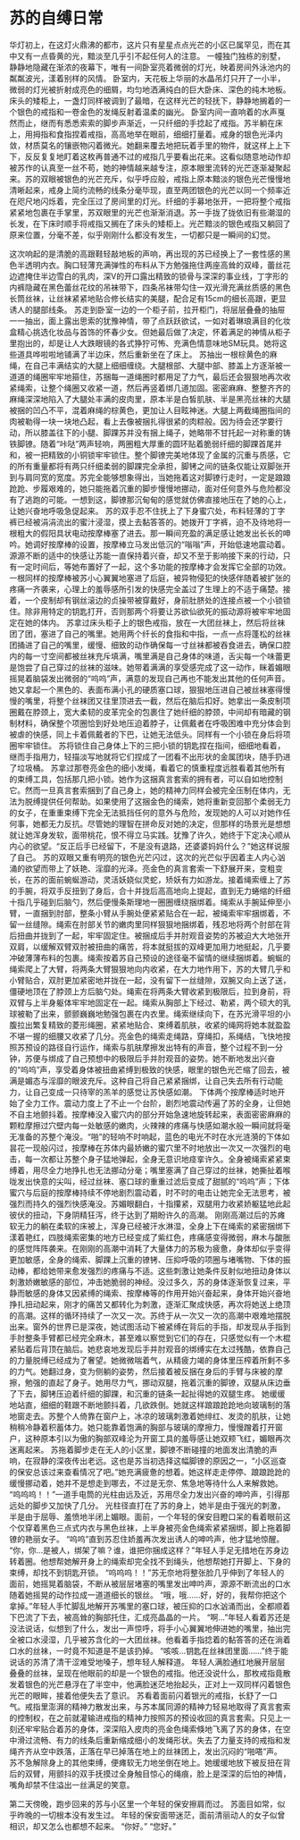 # 苏的自缚日常

华灯初上，在这灯火鼎沸的都市，这片只有星星点点光芒的小区已属罕见，而在其中又有一点昏黄的光，黯淡至几乎引不起任何人的注意。
一幢独门独栋的别墅，静静地隐藏在渐浓的夜幕下，唯有一间卧室亮着微弱的灯光，映着房间外泳池内的粼粼波光，漾着别样的风情。
卧室内，天花板上华丽的水晶吊灯只开了一小半，微弱的灯光被折射成亮色的细屑，均匀地洒满纯白的巨大卧床、深色的纯木地板。床头的矮柜上，一盏灯同样被调到了最暗，在这样光芒的轻抚下，静静地搁着的一个银色的戒指和一卷金色的发绳反射着温柔的幽光。
卧室内间一直响着的水声戛然而止，继而有悉悉索索的脚步声渐近，一只纤细的手捻起了戒指。苏半躺在床上，用拇指和食指捏着戒指，高高地举在眼前，细细打量着。戒身的银色光泽内敛，材质莫名的镶嵌物闪着微光。她翻来覆去地把玩着手里的物件，就这样上上下下，反反复复地盯着这枚再普通不过的戒指几乎要看出花来。这看似随意地动作却被苏作的认真至一丝不苟，她的神情越来越专注，原本眼里流转的光芒逐渐凝聚起来。苏的双眼被银色的光芒充斥，似乎呼应般，戒指上原本黯淡的银色光芒慢慢地清晰起来，戒身上简约流畅的线条分毫毕现，直至两团银色的光芒以同一个频率近在咫尺地闪烁着，完全压过了房间里的灯光。纤细的手募地张开，一把将整个戒指紧紧地包裹在手掌里，苏双眼里的光芒也渐渐消退。苏一手拢了拢依旧有些潮湿的长发，在下床时顺手将戒指又搁在了床头的矮柜上。光芒黯淡的银色戒指又躺回了原来位置，分毫不差，似乎刚刚什么都没有发生，一切都只是一瞬间的幻觉。

这次响起的是清脆的高跟鞋轻敲地板的声响，再出现的苏已经换上了一套性感的黑色半透明内衣。胸口轻薄充满弹性的布料从下方勉强拖住两座高耸的双峰，蕾丝花边遮掩住半边雪白的乳肉，深V的开口露出精致的锁骨与深深的事业线，丁字形的内裤隐藏在黑色蕾丝花纹的吊袜带下，四条吊袜带勾住一双光滑充满丝质感的黑色长筒丝袜，让丝袜紧紧地贴合修长结实的美腿，配合足有15cm的细长高跟，更显诱人的腿部线条。
苏走到卧室一边的一个柜子前，拉开柜门，将层层叠叠的抽屉一一抽出，面上露出思索的犹豫神情，带了点跃跃欲试，一如对着琳琅满目的化妆盒精心挑选化妆品与首饰的怀春少女。但她最后做了决定，怀着满足的神情从柜子里抱出的，却是让人大跌眼镜的各式狰狞可怖、充满色情意味地SM玩具。她将这些道具哗啦啦地铺满了半边床，然后重新坐在了床上。
苏抽出一根棕黄色的麻绳，在自己丰满结实的大腿上细细缠绕。大腿根部、大腿中部、膝盖上方逐渐被一道道的绳圈牢牢地箍住，苏捆每一道绳圈时都用足了力气，最后还会狠狠地再次收紧绳索，让整个绳圈又收紧一道，然后再竖着绑几道加固。密密麻麻、整整齐齐的麻绳深深地陷入了大腿处丰满的皮肉里，原本半是白皙肌肤、半是黑亮丝袜的大腿被捆的凹凸不平，混着麻绳的棕黄色，更加让人目眩神迷。大腿上两截绳圈指间的肉被勒得一块一块地凸起，看上去像被捆扎得很紧的肉粽般。因为待会还学要行动，所以膝盖往下的小腿、脚踝苏并没有捆上绳子，她略带不甘托起一对称重的铸铁脚镣。随着“咔哒”两声轻响，两圈粗大厚重的圆环贴着脆弱纤细的脚踝首尾并和，被一把精致的小铜锁牢牢锁住。整个脚镣完美地体现了金属的沉重与质感，它的所有重量都将有两只纤细柔弱的脚踝完全承担，脚铐之间的链条仅能让双脚张开到与肩同宽的宽度。苏完全能够想象得出，当她拖着这对脚镣行走时，一定是踉踉跄跄、步履艰难的，她只能拖着沉重的脚步慢慢地挪动，面对任何意外与危险都没有了逃跑的可能。一想到这，脚镣那沉甸甸的感觉就仿佛直接地压在了她的心上，让她兴奋地呼吸急促起来。
苏的双手忍不住抚上了下身蜜穴处，布料轻薄的丁字裤已经被涓涓流出的蜜汁浸湿，摸上去黏答答的。她拨开丁字裤，迫不及待地将一根粗大的假阳具状电动按摩棒塞了进去。那一瞬间充盈的满足感让她发出长长的呻吟。她调好按摩棒的设置，按摩棒立马发出低沉的“嗡嗡”声，开始低速地震动着。源源不断的适中的快感让苏能一直保持着兴奋，却又不至于影响接下来的行动，只有一定时间后，等她布置好了一起，这个多功能的按摩棒才会发挥它全部的功效。一根同样的按摩棒被苏小心翼翼地塞进了后庭，被异物侵犯的快感伴随着被扩张的疼痛一齐袭来，心理上的羞辱感所引发的快感完全盖过了生理上的不适于痛楚。接着，一个皮制却有钢丝滚边的贞操带被穿戴好，身前肚脐处的连接点被一个小锁锁住。除非用特定的钥匙打开，否则那两个将要让苏欲仙欲死的振动源将被牢牢地固定在她的体内。
苏拿过床头柜子上的银色戒指，放在一大团丝袜上，然后将丝袜团了团，塞进了自己的嘴里。她用两个纤长的食指和中指，一点一点将蓬松的丝袜团捅进了自己的嘴里，缓慢、细致的动作确保每一寸丝袜都被吞食进去，确保口腔内的每一寸空间都被丝袜充斥填满，嘴里满是自己身体的味道，舌尖每一个味蕾更是饱尝了自己穿过的丝袜的滋味。她带着满满的享受感完成了这一动作，眯着媚眼摇晃着脑袋发出微弱的“呜呜”声，满意的发现自己再也不能发出其他的任何声音。她又拿起一个黑色的、表面布满小孔的硬质塞口球，狠狠地压进自己被丝袜塞得慢慢的嘴里，将整个丝袜团又往里顶进去一截，然后在脑后扣好。她拿出一条皮制项圈戴在脖颈上，宽大柔韧的皮革完全的包裹住了她纤细的脖颈，中间却有暗藏的钢制材料，确保整个项圈恰到好处地压迫着脖子，让佩戴者在呼吸困难中充分体会到被虐的快感，同上卡着佩戴者的下巴，让她无法低头。同样有一个小锁在身后将项圈牢牢锁住。
苏将锁住自己身体上下的三把小锁的钥匙捏在指间，细细地看着，继而手指用力，轻描淡写地就将它们捏成了一团看不出形状的金属团块，随手扔进了垃圾桶。
苏拿过那卷亮金色的细小发绳，看着它的慎重程度远胜看着其他所有的束缚工具，包括那几把小锁。她作为这捆真言套索的拥有者，可以自如地控制它。然而一旦真言套索捆到了自己身上，她的精神力同样会被完全压制在体内，无法为脱缚提供任何帮助。如果使用了这捆金色的绳索，她将重新变回那个柔弱无力的女子，在重重束缚下完全无法抵挡任何的意外与危险，发现她的人可以对她作任何事，她都无力反抗。尽管她的理智在拼命反对她的决定，但那样的场景光是想想就让她浑身发软，面带桃花，恨不得立马实践。犹豫了许久，她终于下定决心顺从内心的欲望。“反正后手已经留下，不是没有退路，还婆婆妈妈什么？”她这样说服了自己。
苏的双眼又重有明亮的银色光芒闪过，这次的光芒似乎因着主人内心汹涌的欲望而带上了妖艳、淫靡的光泽。亮金色的真言套索一下舒展开来，变粗变长，在苏的面前蜿蜒游动，灵活妖娆似灵蛇，矫妖有力如游龙。接着绳索缠上了苏的手腕，将双手反扭到了身后，合十并拢后高高地向上提起，直到无力蜷缩的纤细十指几乎碰到后脑勺，然后便慢条斯理地一圈圈缠绕捆绑着。绳索从手腕延伸至小臂，一直捆到肘部，整条小臂从手腕处便紧紧贴合在一起，被绳索牢牢捆绑着，不留一丝缝隙。绳索在肘部关节的嫩肉里同样狠狠地捆绑着，残忍地将两个肘部在背后扭曲并拢到了一起，牢牢固定住。被捆成后手并肘观音姿势的苏被迫大大地张开双肩，以缓解双臂双肘被扭曲的痛苦，将本就挺拔的双峰更加用力地挺起，几乎要冲破薄薄布料的包裹。绳索按着苏自己预设的途径毫不留情的继续捆绑着。蜿蜒的绳索爬上了大臂，将两条大臂狠狠地向内收紧，在大力地作用下，苏的大臂几乎和小臂贴合，双肘更加紧密地并拢在一起，没有留下一丝缝隙，双腕又向上送了送，僵硬地顶在了脖颈上方后脑勺处。绳索在将两条大臂收紧到极限后，拉到身前，将双臂与上半身躯体牢牢地固定在一起。绳索从胸部上下经过、勒紧，两个硕大的乳球被勒了出来，颤颤巍巍地勉强包裹在内衣里。绳索继续向下，在苏光滑平坦的小腹拉出繁复精致的菱形绳圈，紧紧地贴合、束缚着肌肤，收紧的绳网将她本就盈盈不堪一握的细腰又收紧了几分。亮金色的绳索走绳路，穿绳扣，系绳结，飞快地按照苏预设的路径自行运作，绳索与肌肤摩擦发出特有的声音，整个过程不到一分钟，苏便与绑成了自己预想中的极限后手并肘观音的姿势。她不断地发出兴奋的“呜呜”声，享受着身体被扭曲紧缚到极致的快感，眼里的银色光芒缩了回去，被满是媚态与淫靡的眼波充斥。这种自己将自己紧紧捆绑，让自己失去所有行动能力，让自己变成一只待宰的羔羊的感觉让苏快感如潮。
下体两个按摩棒适时地开始了全力工作。震动力度上了不止一个台阶，剧烈地震动传遍了苏的全身，让但她不自主地颤抖着。按摩棒没入蜜穴内的部分开始急速地旋转起来，表面密密麻麻的颗粒摩擦过穴壁内每一处敏感的嫩肉，火辣辣的疼痛与快感如潮水般一瞬间就将毫无准备的苏整个淹没。“啪”的轻响不时响起，蓝色的电光不时在水光涟漪的下体如昙花一现般闪过，按摩棒在苏体内最娇嫩的蜜穴里不时地放出一次又一次强烈的电击，每一次都让苏整个身子猛地弹起，全身无意识地痉挛许久。全身被绳索紧紧束缚着，用尽全力地挣扎也无法挪动分毫；嘴里塞满了自己穿过的丝袜，她撕扯着喉咙发出快意的尖叫，经过丝袜、塞口球的重重过滤后变成了甜腻的“呜呜”声；下体蜜穴与后庭的按摩棒持续不停地剧烈震动着，时不时的电击让她完全无法思考，被强烈而持久的强烈快感淹没。苏媚眼翻白，十指攥紧，双腿用力收紧娇躯猛地此起彼伏的扭动，下身阴精狂泻，终于达到了期盼许久的高潮。
刚刚高潮过后的苏瘫软无力的躺在柔软的床被上，浑身已经被汗水淋湿，全身上下在绳索的紧密捆绑下漾着艳红，四肢绳索密集的地方已经变成了紫红色，疼痛感变得微弱，麻木与酸胀的感觉阵阵袭来。在刚刚的高潮中消耗了大量体力的苏极为疲惫，身体却似乎变得更加敏感，全身的绳索、脚踝上沉重的镣铐、压抑呼吸的项圈与堵嘴物、下体的振动棒，都给她带来愈发强烈的疼痛与不适。这些刺激让她条件反射似地扭动身体以刺激娇嫩敏感的部位，冲击她脆弱的神经。没过多久，苏的身体逐渐恢复过来，平静而敏感的身体又因紧缚的绳索、按摩棒等的作用开始兴奋起来，身体开始兴奋地挣扎扭动起来，刚才的痛苦又都转化为刺激，逐渐汇聚成快感，再次将她送上绝顶的高潮。这样的循环持续了一次又一次。苏终于从一次又一次的高潮中艰难地摆脱出来。窗外的世界已是深夜，她试图活动下被紧缚在背后的手指，却发现从手指到手肘整条手臂都已经完全麻木，甚至难以察觉到它们的存在，只感觉似有一个木棍紧贴着后背顶在脑后。她悲哀地发现后手并肘观音的绑缚实在太过残酷，依靠自己的力量脱缚已经成为了奢望。她微微喘着气，从精疲力竭的身体里压榨着所剩不多的力气。她翻过身，变为侧躺的姿势，然后接着被反捆在身后的手臂与床被的摩擦，勉强的直起了身子。她用尽力气，挪动双腿，拖着沉重的脚镣，双腿从床边垂了下去，脚铐压迫着纤细的脚踝，和沉重的链条一起扯得她的双腿生疼。
她缓缓地站直，细细的鞋跟不断地颤抖着，几欲跌倒。她就这样踉踉跄跄地向玻璃制的落地窗走去。苏整个人倚靠在窗户上，冰凉的玻璃刺激着她绯红、发烫的肌肤，让她稍稍冷静着积蓄体力。她只能靠着饱满的胸部与玻璃的摩擦力，慢慢蹭着打开窗户，这种原本引以为傲的胸部双峰沦为开窗工具的羞辱感让她双颊飞红，媚眼再次迷离起来。
苏拖着脚步走在无人的小区里，脚镣不断碰撞的地面发出清脆的声响，在寂静的深夜传出老远。这也是苏当初选择这幅脚镣的原因之一，“小区巡查的保安总该过来查看情况了吧。”她充满疲惫的想着。她这样走走停停、踉踉跄跄的缓慢挪动着，她并不是想走到哪去，不过是无奈、焦急地等待什么人来解救她。
“呜呜呜！！”一道手电筒的光柱由远及近，苏用尽全力发出兴奋的呻吟声，引得那远处的脚步又加快了几分。
光柱径直打在了苏的身上，她半是由于强光的刺激，半是由于屈辱、羞愤地半闭上媚眼。面前，一个年轻的保安目瞪口呆的看着眼前这个仅穿着黑色三点式内衣与黑色丝袜，上半身被亮金色绳索紧紧捆绑，脚上拖着脚镣的艳丽女子。
“呜呜”直到苏忍住娇羞再次发出诱人的呻吟声，他才猛地惊醒。
“你，你…是被人，绑架了嘛？谁，谁把你捆成这样？”年轻人手足无措地在苏身边转着圈。他想帮她解开身上的绳索却完全找不到绳头，他想帮她打开脚上、下身的束缚，却找不到钥匙开锁。
“呜呜呜！！”苏无奈地将整张脸几乎伸到了年轻人的面前，她摇晃着脑袋，不断从被层层堵塞的嘴里发出呻吟声，源源不断流出的口水随着她摇晃的动作拉成一道道细长的银丝。
“哦，哦……好，好的，我帮你把这个拿掉。”年轻人手忙脚乱地解开苏嘴里的塞口球，被压抑的口水汹涌而出，全都顺着下巴流了下去，被高耸的胸部托住，汇成亮晶晶的一片。
“啊…”年轻人看着苏还是没法说话，似想到了什么，发出一声惊呼，将手小心翼翼地伸进她的嘴里，抽出完全被口水浸湿，几乎被苏含化的一大团丝袜。他看着手指捻着的黏答答的还在淌着口水的丝袜，一时竟不知道是不是该扔掉。
“咳咳…钥匙在丝袜团里面……”终于能说话的苏清了清干涩难受地嗓子，想年轻人解释道。
年轻人满脸通红地展开层层叠叠的丝袜，呈现在他眼前的却是一个银色的戒指。他还没说什么，那枚戒指竟散发着银色的光芒悬浮在了半空中，他满脸迷茫地抬起头，正对上一双同样闪着银色光芒的眼眸，接着他便失去了意识。
苏看着面前闪着银光的戒指，长舒了一口气。戒指里澎湃的精神力散发出来，与苏本属同源的精神力轻易地取得了真言套索的控制权，在之前就灌输进戒指的精神力按照苏的预设收回的真言套索。只见上一刻还牢牢贴合着苏的身体，深深陷入皮肉的亮金色绳索倏地飞离了苏的身体，在空中滑过流畅、有力的线条后重新缩成细小的发绳形状。失去了力量支持的戒指和发绳齐齐从空中跌落，正落在早已掉落在地上的丝袜团上，发出沉闷的“啪嗒”声。
苏不急解除身上的其他束缚，便瘫软无力地坐倒在地上。她缓缓地放下被反扭在背后的双臂，用颤抖的双手抚摸过全身触目惊心的绳痕，脸上是深深的后怕的神情，嘴角却禁不住溢出一丝满足的笑意。

第二天傍晚，跑步回来的苏与小区里一个年轻的保安擦肩而过。
苏面目如常，似乎昨晚的一切根本没有发生过。
年轻的保安面带迷茫，面前清丽动人的女子似曾相识，却又怎么也都想不起来。
“你好。”
“您好。”